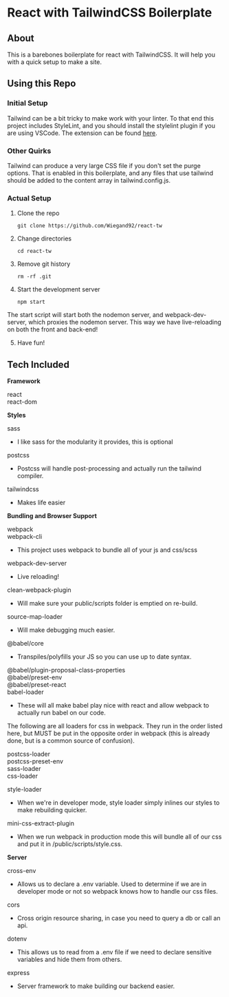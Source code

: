 # React with TailwindCSS Boilerplate

## About

This is a barebones boilerplate for react with TailwindCSS. It will help you with a quick setup to make a site.

## Using this Repo

### **Initial Setup**

Tailwind can be a bit tricky to make work with your linter. To that end this project includes StyleLint, and you should install the stylelint plugin if you are using VSCode. The extension can be found [here](https://marketplace.visualstudio.com/items?itemName=stylelint.vscode-stylelint).

### **Other Quirks**

Tailwind can produce a very large CSS file if you don't set the purge options. That is enabled in this boilerplate, and any files that use tailwind should be added to the content array in tailwind.config.js.

### **Actual Setup**

1. Clone the repo 

    ```git clone https://github.com/Wiegand92/react-tw```

2. Change directories

    ```cd react-tw```

3. Remove git history

    ```rm -rf .git```

4. Start the development server 
    
    ```npm start```

  The start script will start both the nodemon server, and webpack-dev-server, which proxies the nodemon server. This way we have live-reloading on both the front and back-end!

5. Have fun!

## Tech Included


  **Framework**

  react  
  react-dom

  **Styles**

  sass

  - I like sass for the modularity it provides, this is optional 

  postcss

  - Postcss will handle post-processing and actually run the tailwind compiler.

  tailwindcss    

  - Makes life easier


  **Bundling and Browser Support**

  webpack  
  webpack-cli

  - This project uses webpack to bundle all of your js and css/scss

  webpack-dev-server

  - Live reloading!

  clean-webpack-plugin

  - Will make sure your public/scripts folder is emptied on re-build.

  source-map-loader    

  - Will make debugging much easier.

  @babel/core

  - Transpiles/polyfills your JS so you can use up to date syntax.

  @babel/plugin-proposal-class-properties  
  @babel/preset-env  
  @babel/preset-react  
  babel-loader  

  - These will all make babel play nice with react and allow webpack to actually run babel on our code.
  
  The following are all loaders for css in webpack. They run in the order listed here, but MUST be put in the opposite order in webpack (this is already done, but is a common source of confusion).

  postcss-loader  
  postcss-preset-env    
  sass-loader  
  css-loader    

  style-loader    

  - When we're in developer mode, style loader simply inlines our styles to make rebuilding quicker.

  mini-css-extract-plugin    

  - When we run webpack in production mode this will bundle all of our css and put it in /public/scripts/style.css.


  **Server**

  cross-env    

  - Allows us to declare a .env variable. Used to determine if we are in developer mode or not so webpack knows how to handle our css files.

  cors

  - Cross origin resource sharing, in case you need to query a db or call an api.
    
  dotenv

  - This allows us to read from a .env file if we need to declare sensitive variables and hide them from others.

  express

  - Server framework to make building our backend easier.
